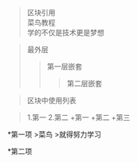 > 区块引用   
> 菜鸟教程   
> 学的不仅是技术更是梦想



> 最外层   
>  > 第一层嵌套   
>  >  > 第二层嵌套



> 区块中使用列表

> 1.第一
> 2.第二
> +第一
> +第二
> +第三


*第一项 
    >菜鸟
    >就得努力学习
 
*第二项 


